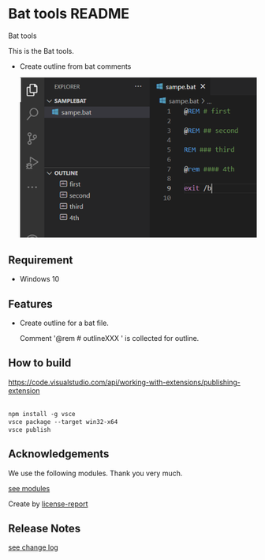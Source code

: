 
# Bat tools README

Bat tools

This is the Bat tools.

* Create outline from bat comments

    ![](./images/main_window.png)

## Requirement


* Windows 10

## Features


* Create outline for a bat file.

    Comment '@rem # outlineXXX ' is collected for outline.

## How to build


https://code.visualstudio.com/api/working-with-extensions/publishing-extension

```

npm install -g vsce
vsce package --target win32-x64
vsce publish

```

## Acknowledgements


We use the following modules. Thank you very much.

[see modules](./USEDMODULES.md)

Create by [license-report](https://www.npmjs.com/package/license-report)

## Release Notes


[see change log](./CHANGELOG.md)

